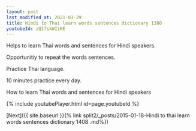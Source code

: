 ```yaml
---
layout: post
last_modified_at: 2021-03-29
title: Hindi to Thai learn words sentences dictionary 1380 
youtubeId: zQ1fskWIiKE
---
```

 
 
Helps to learn Thai words and sentences for Hindi speakers.

Opportunitiy to repeat the words sentences. 

Practice Thai language. 
 
10 minutes practice every day. 
 
How to learn Thai words and sentences for Hindi speakers 
 
{% include youtubePlayer.html id=page.youtubeId %}
 
 
[Next]({{ site.baseurl }}{% link  split2/_posts/2015-01-18-Hindi to thai learn words sentences dictionary 1408 .md%})
 
